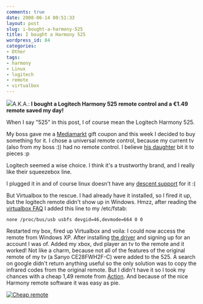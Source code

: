 ```yaml
---
comments: true
date: 2008-06-14 00:51:33
layout: post
slug: i-bought-a-harmony-525
title: I bought a Harmony 525
wordpress_id: 84
categories:
- Other
tags:
- harmony
- Linux
- logitech
- remote
- virtualbox
---
```


[![](http://www.vanutsteen.nl/wp-content/uploads/2008/06/logitech_harmony_remote_525-300x231.jpg)](http://www.vanutsteen.nl/wp-content/uploads/2008/06/logitech_harmony_remote_525.jpg)A.K.A.: **I bought a Logitech Harmony 525 remote control and a €1.49 remote saved my day!**


When I say "525" in this post, I of course mean the Logitech Harmony 525.


My boss gave me a [Mediamarkt](http://www.mediamarkt.nl) gift coupon and this week I decided to buy something for it. I chose a universal remote control, because my current tv (also from my boss :)) had no remote control. I believe [his daughter](http://www.chayah.nl) bit it to pieces :p

Logitech seemed a wise choice. I think it's a trustworthy brand, and I really like their squeezebox line.

I plugged it in and of course linux doesn't have any [descent support](http://www.phildev.net/phil/blog/index.php?title=writing_a_linux_driver_for_harmony_remot&more=1&c=1&tb=1&pb=1) for it :(

But Virtualbox to the rescue. I had already have it installed, so I fired it up, but the logitech remote didn't show up in Windows. Hmzz, after reading the [virtualbox FAQ](http://www.virtualbox.org/wiki/User_FAQ) I added this line to my /etc/fstab:

```
none /proc/bus/usb usbfs devgid=46,devmode=664 0 0
```

Restarted my box, fired up Virtualbox and voila: I could now access the remote from Windows XP. After installing [the driver](http://www.logitech.com/index.cfm/440/371&cl=nl,nl?osid=1) and signing up for an account I was of. Added my xbox, dvd player an tv to the remote and it worked! Not like a charm, because not all of the features of the original remote of my tv (a Sanyo CE28FWH2F-C) were added to the 525. A search on google didn't return anything useful so the only solution was to copy the infrared codes from the original remote. But I didn't have it so I took my chances with a cheap 1,49 remote from [Action](http://www.action.nl). And because of the nice Harmony remote software it was easy as pie.

[![Cheap remote](http://www.vanutsteen.nl/wp-content/uploads/2008/06/cheap_remote-300x192.jpg)](http://www.vanutsteen.nl/wp-content/uploads/2008/06/cheap_remote.jpg)
